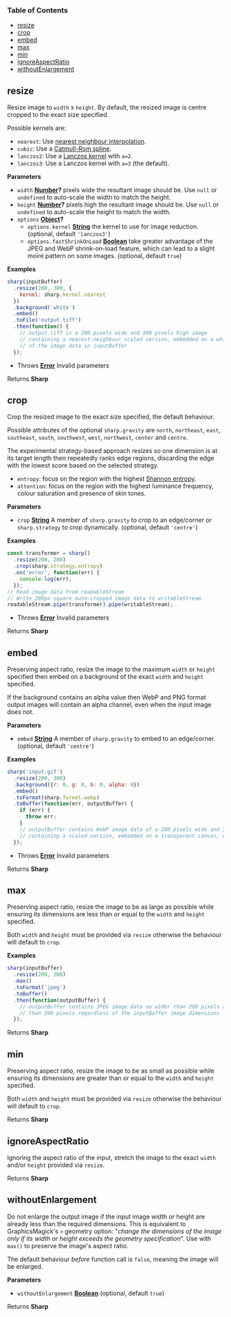 <!-- Generated by documentation.js. Update this documentation by updating the source code. -->

### Table of Contents

-   [resize](#resize)
-   [crop](#crop)
-   [embed](#embed)
-   [max](#max)
-   [min](#min)
-   [ignoreAspectRatio](#ignoreaspectratio)
-   [withoutEnlargement](#withoutenlargement)

## resize

Resize image to `width` x `height`.
By default, the resized image is centre cropped to the exact size specified.

Possible kernels are:

-   `nearest`: Use [nearest neighbour interpolation](http://en.wikipedia.org/wiki/Nearest-neighbor_interpolation).
-   `cubic`: Use a [Catmull-Rom spline](https://en.wikipedia.org/wiki/Centripetal_Catmull%E2%80%93Rom_spline).
-   `lanczos2`: Use a [Lanczos kernel](https://en.wikipedia.org/wiki/Lanczos_resampling#Lanczos_kernel) with `a=2`.
-   `lanczos3`: Use a Lanczos kernel with `a=3` (the default).

**Parameters**

-   `width` **[Number](https://developer.mozilla.org/en-US/docs/Web/JavaScript/Reference/Global_Objects/Number)?** pixels wide the resultant image should be. Use `null` or `undefined` to auto-scale the width to match the height.
-   `height` **[Number](https://developer.mozilla.org/en-US/docs/Web/JavaScript/Reference/Global_Objects/Number)?** pixels high the resultant image should be. Use `null` or `undefined` to auto-scale the height to match the width.
-   `options` **[Object](https://developer.mozilla.org/en-US/docs/Web/JavaScript/Reference/Global_Objects/Object)?** 
    -   `options.kernel` **[String](https://developer.mozilla.org/en-US/docs/Web/JavaScript/Reference/Global_Objects/String)** the kernel to use for image reduction. (optional, default `'lanczos3'`)
    -   `options.fastShrinkOnLoad` **[Boolean](https://developer.mozilla.org/en-US/docs/Web/JavaScript/Reference/Global_Objects/Boolean)** take greater advantage of the JPEG and WebP shrink-on-load feature, which can lead to a slight moiré pattern on some images. (optional, default `true`)

**Examples**

```javascript
sharp(inputBuffer)
  .resize(200, 300, {
    kernel: sharp.kernel.nearest
  })
  .background('white')
  .embed()
  .toFile('output.tiff')
  .then(function() {
    // output.tiff is a 200 pixels wide and 300 pixels high image
    // containing a nearest-neighbour scaled version, embedded on a white canvas,
    // of the image data in inputBuffer
  });
```

-   Throws **[Error](https://developer.mozilla.org/en-US/docs/Web/JavaScript/Reference/Global_Objects/Error)** Invalid parameters

Returns **Sharp** 

## crop

Crop the resized image to the exact size specified, the default behaviour.

Possible attributes of the optional `sharp.gravity` are `north`, `northeast`, `east`, `southeast`, `south`,
`southwest`, `west`, `northwest`, `center` and `centre`.

The experimental strategy-based approach resizes so one dimension is at its target length
then repeatedly ranks edge regions, discarding the edge with the lowest score based on the selected strategy.

-   `entropy`: focus on the region with the highest [Shannon entropy](https://en.wikipedia.org/wiki/Entropy_%28information_theory%29).
-   `attention`: focus on the region with the highest luminance frequency, colour saturation and presence of skin tones.

**Parameters**

-   `crop` **[String](https://developer.mozilla.org/en-US/docs/Web/JavaScript/Reference/Global_Objects/String)** A member of `sharp.gravity` to crop to an edge/corner or `sharp.strategy` to crop dynamically. (optional, default `'centre'`)

**Examples**

```javascript
const transformer = sharp()
  .resize(200, 200)
  .crop(sharp.strategy.entropy)
  .on('error', function(err) {
    console.log(err);
  });
// Read image data from readableStream
// Write 200px square auto-cropped image data to writableStream
readableStream.pipe(transformer).pipe(writableStream);
```

-   Throws **[Error](https://developer.mozilla.org/en-US/docs/Web/JavaScript/Reference/Global_Objects/Error)** Invalid parameters

Returns **Sharp** 

## embed

Preserving aspect ratio, resize the image to the maximum `width` or `height` specified
then embed on a background of the exact `width` and `height` specified.

If the background contains an alpha value then WebP and PNG format output images will
contain an alpha channel, even when the input image does not.

**Parameters**

-   `embed` **[String](https://developer.mozilla.org/en-US/docs/Web/JavaScript/Reference/Global_Objects/String)** A member of `sharp.gravity` to embed to an edge/corner. (optional, default `'centre'`)

**Examples**

```javascript
sharp('input.gif')
  .resize(200, 300)
  .background({r: 0, g: 0, b: 0, alpha: 0})
  .embed()
  .toFormat(sharp.format.webp)
  .toBuffer(function(err, outputBuffer) {
    if (err) {
      throw err;
    }
    // outputBuffer contains WebP image data of a 200 pixels wide and 300 pixels high
    // containing a scaled version, embedded on a transparent canvas, of input.gif
  });
```

-   Throws **[Error](https://developer.mozilla.org/en-US/docs/Web/JavaScript/Reference/Global_Objects/Error)** Invalid parameters

Returns **Sharp** 

## max

Preserving aspect ratio, resize the image to be as large as possible
while ensuring its dimensions are less than or equal to the `width` and `height` specified.

Both `width` and `height` must be provided via `resize` otherwise the behaviour will default to `crop`.

**Examples**

```javascript
sharp(inputBuffer)
  .resize(200, 200)
  .max()
  .toFormat('jpeg')
  .toBuffer()
  .then(function(outputBuffer) {
    // outputBuffer contains JPEG image data no wider than 200 pixels and no higher
    // than 200 pixels regardless of the inputBuffer image dimensions
  });
```

Returns **Sharp** 

## min

Preserving aspect ratio, resize the image to be as small as possible
while ensuring its dimensions are greater than or equal to the `width` and `height` specified.

Both `width` and `height` must be provided via `resize` otherwise the behaviour will default to `crop`.

Returns **Sharp** 

## ignoreAspectRatio

Ignoring the aspect ratio of the input, stretch the image to
the exact `width` and/or `height` provided via `resize`.

Returns **Sharp** 

## withoutEnlargement

Do not enlarge the output image if the input image width _or_ height are already less than the required dimensions.
This is equivalent to GraphicsMagick's `>` geometry option:
"_change the dimensions of the image only if its width or height exceeds the geometry specification_". Use with `max()` to preserve the image's aspect ratio.

The default behaviour _before_ function call is `false`, meaning the image will be enlarged.

**Parameters**

-   `withoutEnlargement` **[Boolean](https://developer.mozilla.org/en-US/docs/Web/JavaScript/Reference/Global_Objects/Boolean)**  (optional, default `true`)

Returns **Sharp** 
